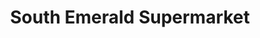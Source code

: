 ---
title: "South Emerald Supermarket"
url: /san-pablo/south-emerald-supermarket/
shop: Supermarkt
---